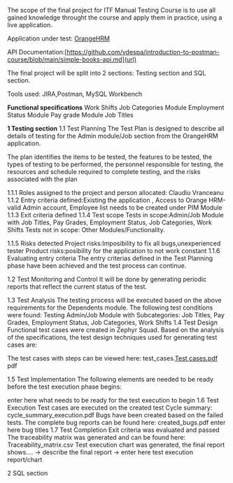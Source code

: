 The scope of the final project for ITF Manual Testing Course is to use all gained knowledge throught the course and apply them in practice, using a live application.

Application under test: [OrangeHRM](https://opensource-demo.orangehrmlive.com/web/index.php/admin/viewSystemUsers)

API Documentation:[https://github.com/vdespa/introduction-to-postman-course/blob/main/simple-books-api.md](url)

The final project will be split into 2 sections: Testing section and SQL section.

Tools used: JIRA,Postman, MySQL Workbench

**Functional specifications**
Work Shifts
Job Categories Module
Employment Status Module
Pay grade Module
Job Titles

**1 Testing section**
1.1 Test Planning
The Test Plan is designed to describe all details of testing for the Admin module/Job section from the OrangeHRM application.

The plan identifies the items to be tested, the features to be tested, the types of testing to be performed, the personnel responsible for testing, the resources and schedule required to complete testing, and the risks associated with the plan

1.1.1 Roles assigned to the project and person allocated: Claudiu Vranceanu
1.1.2 Entry criteria defined:Existing the application , Access to Orange HRM-valid Admin account, Employee list needs to be created under PIM Module 
1.1.3 Exit criteria defined
1.1.4 Test scope
Tests in scope:Admin/Job Module with Job Titles, Pay Grades, Employment Status, Job Categories, Work Shifts
Tests not in scope: Other Modules/Functionality.

1.1.5 Risks detected
Project risks:Imposibility to fix all bugs,unexperienced tester
Product risks:posibility for the application to not work constant
1.1.6 Evaluating entry criteria
The entry criterias defined in the Test Planning phase have been achieved and the test process can continue.

1.2 Test Monitoring and Control
It will be done by generating periodic reports that reflect the current status of the test.

1.3 Test Analysis
The testing process will be executed based on the above requirements for the Dependents module. The following test conditions were found:
Testing Admin/Job Module with Subcategories: Job Titles, Pay Grades, Employment Status, Job Categories, Work Shifts
1.4 Test Design
Functional test cases were created in Zephyr Squad. Based on the analysis of the specifications, the test design techniques used for generating test cases are:

The test cases with steps can be viewed here: test_cases.[Test cases.pdf](https://github.com/vclaudiu/manual_testing_portofolio/files/11330880/Test.cases.pdf)
pdf

1.5 Test Implementation
The following elements are needed to be ready before the test execution phase begins:

enter here what needs to be ready for the test execution to begin
1.6 Test Execution
Test cases are executed on the created test Cycle summary: cycle_summary_execution.pdf
Bugs have been created based on the failed tests. The complete bug reports can be found here: created_bugs.pdf
enter here bug titles
1.7 Test Completion
Exit criteria was evaluated and passed
The traceability matrix was generated and can be found here: Traceability_matrix.csv
Test execution chart was generated, the final report shows.... -> describe the final report
-> enter here test execution report/chart

2 SQL section
